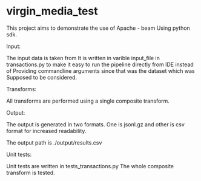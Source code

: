 # virgin_media_test

This project aims to demonstrate the use of Apache - beam
Using python sdk. 

Input:

The input data is taken from 
It is written in varible input_file in transactions.py to
make it easy to run the pipeline directly from IDE instead of 
Providing commandline arguments since that was the dataset which was 
Supposed to be considered.

Transforms:

All transforms are performed using a single composite transform.

Output:

The output is generated in two formats. One is jsonl.gz and other is csv format 
for increased readability.

The output path is ./output/results.csv


Unit tests:

Unit tests are written in tests_transactions.py The whole composite transform is tested.
